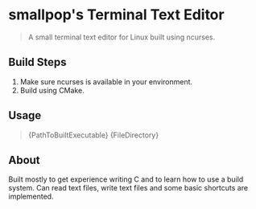 # smallpop's Terminal Text Editor

> A small terminal text editor for Linux built using ncurses.

## Build Steps
<ol>
    <li> 
        Make sure ncurses is available in your environment.
    </li>
    <li> 
        Build using CMake. 
    </li>
</ol>

## Usage 
> {PathToBuiltExecutable} {FileDirectory}

## About

Built mostly to get experience writing C and to learn how to use a build system. Can read text files, write text files and some basic shortcuts are implemented. 
